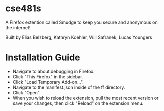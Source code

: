 # cse481s
A Firefox extention called Smudge to keep you secure and anonymous on the internet!

Built by Elias Belzberg, Kathryn Koehler, Will Safranek, Lucas Youngers

# Installation Guide
- Navigate to about:debugging in Firefox.
- Click "This Firefox" in the sidebar.
- Click "Load Temporary Add-on...".
- Navigate to the manifest.json inside of the ff directory.
- Click "Open".
- When you wish to reload the extension, pull the most recent version or save your changes, then click "Reload" on the extension menu.